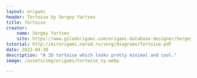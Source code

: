 ```yaml
---
layout: origami
header: Tortoise by Sergey Yartsev
title: Tortoise
creator:
    name: Sergey Yartsev
    site: https://www.giladorigami.com/origami-database-designer/Sergey%20Yartsev
tutorial: http://mirorigami.narod.ru/serg/diagrams/Tortoise.pdf
date: 2022-04-28
description: "A 2D tortoise which looks pretty minimal and cool."
image: /assets/img/origami/tortoise_sy.webp

---
```


